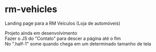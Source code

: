# rm-vehicles

Landing page para a RM Veículos (Loja de automóveis)

Projeto ainda em desenvolvimento <br> Fazer o JS do "Contato" para descer a página até o fim <br> No ".half-1" some quando chega em um determinado tamanho de tela
